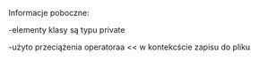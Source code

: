 Informacje poboczne:

-elementy klasy są typu private

-użyto przeciążenia operatoraa << w kontekcście zapisu do pliku
